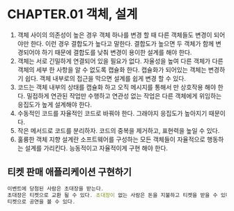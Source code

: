 # CHAPTER.01 객체, 설계

1. 객체 사이의 의존성이 높은 경우 객체 하나를 변경 할 때 다른 객체들도 변경이 되어야만 한다. 이런 경우 결합도가 높다고 말한다. 결합도가 높으면 두 객체가 함께 변경되어야 하기 때문에 결합도를 낮춰 변경이 용이한 설계를 해야 한다.
2. 객체는 서로 긴밀하게 연결되어 있을 필요가 없다. 자율성을 높여 다른 객체가 다른 객체의 세부 한 사항을 알 수 없도록 캡슐화 한다. 캡슐화가 되어있는 객체는 변경하기 쉽다. 객체 내부로의 접근을 막으면 설계를 쉽게 변경 할 수 있다.
3. 코드는 객체 내부의 상태를 캡슐화 하고 오직 메시지를 통해서 만 상호작용 해야 한다. 밀접하게 연관된 작업만 수행하고 연관성 없는 작업은 다른 객체에게 위임하는 응집도가 높게 설계해야 한다.
4. 수동적인 코드를 자율적인 코드로 바꿔야 한다. 그래야지 응집도가 높아지기 때문이다.
5. 작은 메서드로 코드를 분리하자. 코드의 중복을 제거하고, 표현력을 높일 수 있다.
6. 훌륭한 객체 지향 설계란 소프트웨어를 구성하는 모든 객체들이 자율적으로 행동하는 설계를 가리킨다. 능동적이고 자율적이게 구현 해야 한다.

## 티켓 판매 애플리케이션 구현하기

```jsx
이벤트에 당첨된 사람은 초대장을 받는다. 
초대장은 티켓으로 교환 될 수 있다. 초대장이 없는 사람은 돈을 지불하고 티켓을 받을 수 있다.
티켓으로 공연을 볼 수 있다.   
```
